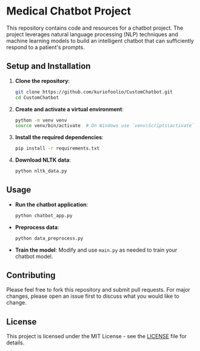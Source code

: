# Medical Chatbot Project

This repository contains code and resources for a chatbot project. The project leverages natural language processing (NLP) techniques and machine learning models to build an intelligent chatbot that can sufficiently 
respond to a patient's prompts.

## Setup and Installation

1. **Clone the repository**:
    ```bash
    git clone https://github.com/kuriofoolio/CustomChatbot.git
    cd CustomChatbot
    ```

2. **Create and activate a virtual environment**:
    ```bash
    python -m venv venv
    source venv/bin/activate  # On Windows use `venv\Scripts\activate`
    ```

3. **Install the required dependencies**:
    ```bash
    pip install -r requirements.txt
    ```

4. **Download NLTK data**:
    ```bash
    python nltk_data.py
    ```

## Usage

- **Run the chatbot application**:
    ```bash
    python chatbot_app.py
    ```

- **Preprocess data**:
    ```bash
    python data_preprocess.py
    ```

- **Train the model**:
    Modify and use `main.py` as needed to train your chatbot model.

## Contributing

Please feel free to fork this repository and submit pull requests. For major changes, please open an issue first to discuss what you would like to change.

## License

This project is licensed under the MIT License - see the [LICENSE](LICENSE) file for details.
